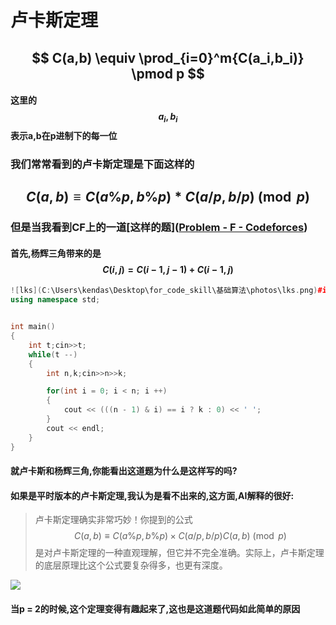 # 卢卡斯定理

## $$ C(a,b) \equiv \prod_{i=0}^m{C(a_i,b_i)} \pmod p $$

#### 这里的$$ a_i, b_i $$ 表示a,b在p进制下的每一位

### 我们常常看到的卢卡斯定理是下面这样的

## $$ C(a,b) \equiv C(a\%p,b\%p)*C(a/p,b/p) \pmod p $$

### 但是当我看到CF上的一道[这样的题]([Problem - F - Codeforces](https://codeforces.com/contest/2072/problem/F))

#### 首先,杨辉三角带来的是 $$ C(i,j) = C(i-1,j - 1) + C(i - 1,j) $$

```cpp
![lks](C:\Users\kendas\Desktop\for_code_skill\基础算法\photos\lks.png)#include <bits/stdc++.h>
using namespace std;


int main()
{
    int t;cin>>t;
    while(t --)
    {
        int n,k;cin>>n>>k;

        for(int i = 0; i < n; i ++)
        {
            cout << (((n - 1) & i) == i ? k : 0) << ' ';
        }
        cout << endl;
    }
}
```

#### 就卢卡斯和杨辉三角,你能看出这道题为什么是这样写的吗?

#### 如果是平时版本的卢卡斯定理,我认为是看不出来的,这方面,AI解释的很好:

> 卢卡斯定理确实非常巧妙！你提到的公式 $$ C(a,b)  \equiv C(a\%p,b\%p)×C(a/p,b/p) C(a, b) \pmod p $$ 是对卢卡斯定理的一种直观理解，但它并不完全准确。实际上，卢卡斯定理的底层原理比这个公式要复杂得多，也更有深度。

![](C:\Users\kendas\Desktop\for_code_skill\基础算法\photos\lks.png)

#### 当p = 2的时候,这个定理变得有趣起来了,这也是这道题代码如此简单的原因